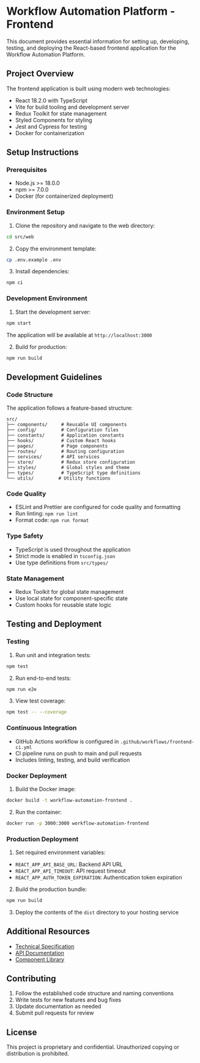 # Workflow Automation Platform - Frontend

This document provides essential information for setting up, developing, testing, and deploying the React-based frontend application for the Workflow Automation Platform.

## Project Overview

The frontend application is built using modern web technologies:

- React 18.2.0 with TypeScript
- Vite for build tooling and development server
- Redux Toolkit for state management
- Styled Components for styling
- Jest and Cypress for testing
- Docker for containerization

## Setup Instructions

### Prerequisites

- Node.js >= 18.0.0
- npm >= 7.0.0
- Docker (for containerized deployment)

### Environment Setup

1. Clone the repository and navigate to the web directory:
```bash
cd src/web
```

2. Copy the environment template:
```bash
cp .env.example .env
```

3. Install dependencies:
```bash
npm ci
```

### Development Environment

1. Start the development server:
```bash
npm start
```
The application will be available at `http://localhost:3000`

2. Build for production:
```bash
npm run build
```

## Development Guidelines

### Code Structure

The application follows a feature-based structure:

```
src/
├── components/     # Reusable UI components
├── config/         # Configuration files
├── constants/      # Application constants
├── hooks/          # Custom React hooks
├── pages/          # Page components
├── routes/         # Routing configuration
├── services/       # API services
├── store/          # Redux store configuration
├── styles/         # Global styles and theme
├── types/          # TypeScript type definitions
└── utils/         # Utility functions
```

### Code Quality

- ESLint and Prettier are configured for code quality and formatting
- Run linting: `npm run lint`
- Format code: `npm run format`

### Type Safety

- TypeScript is used throughout the application
- Strict mode is enabled in `tsconfig.json`
- Use type definitions from `src/types/`

### State Management

- Redux Toolkit for global state management
- Use local state for component-specific state
- Custom hooks for reusable state logic

## Testing and Deployment

### Testing

1. Run unit and integration tests:
```bash
npm test
```

2. Run end-to-end tests:
```bash
npm run e2e
```

3. View test coverage:
```bash
npm test -- --coverage
```

### Continuous Integration

- GitHub Actions workflow is configured in `.github/workflows/frontend-ci.yml`
- CI pipeline runs on push to main and pull requests
- Includes linting, testing, and build verification

### Docker Deployment

1. Build the Docker image:
```bash
docker build -t workflow-automation-frontend .
```

2. Run the container:
```bash
docker run -p 3000:3000 workflow-automation-frontend
```

### Production Deployment

1. Set required environment variables:
- `REACT_APP_API_BASE_URL`: Backend API URL
- `REACT_APP_API_TIMEOUT`: API request timeout
- `REACT_APP_AUTH_TOKEN_EXPIRATION`: Authentication token expiration

2. Build the production bundle:
```bash
npm run build
```

3. Deploy the contents of the `dist` directory to your hosting service

## Additional Resources

- [Technical Specification](../docs/technical-specification.md)
- [API Documentation](../docs/api-documentation.md)
- [Component Library](../docs/component-library.md)

## Contributing

1. Follow the established code structure and naming conventions
2. Write tests for new features and bug fixes
3. Update documentation as needed
4. Submit pull requests for review

## License

This project is proprietary and confidential. Unauthorized copying or distribution is prohibited.